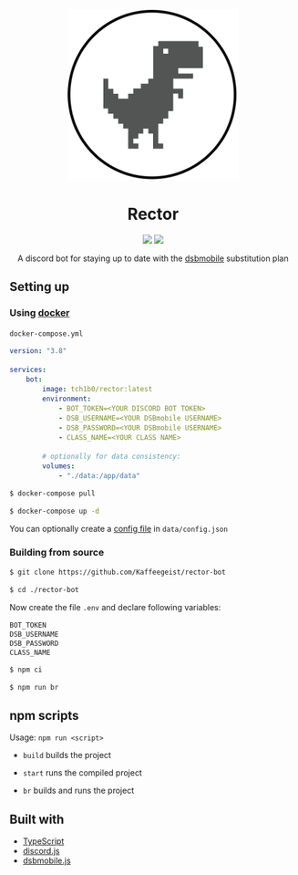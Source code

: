 <div align="center">
    <img src="./media/icon.png" width="300px">
    <h1>Rector</h1>
    <img src="https://img.shields.io/github/license/Kaffeegeist/rector-bot">
    <img src="https://img.shields.io/github/actions/workflow/status/Kaffeegeist/rector-bot/ci.yml?branch=main&label=ci">
    <p>A discord bot for staying up to date with the <a href="https://dsbmobile.de">dsbmobile</a> substitution plan</p>
</div>

## Setting up

### Using [docker](https://docker.com)

`docker-compose.yml`

```yml
version: "3.8"

services:
    bot:
        image: tch1b0/rector:latest
        environment:
            - BOT_TOKEN=<YOUR DISCORD BOT TOKEN>
            - DSB_USERNAME=<YOUR DSBmobile USERNAME>
            - DSB_PASSWORD=<YOUR DSBmobile USERNAME>
            - CLASS_NAME=<YOUR CLASS NAME>

        # optionally for data consistency:
        volumes:
            - "./data:/app/data"
```

```bash
$ docker-compose pull
```

```bash
$ docker-compose up -d
```

You can optionally create a [config file](https://github.com/Kaffeegeist/rector-bot/tree/main/example/data/config.json) in `data/config.json`

### Building from source

```bash
$ git clone https://github.com/Kaffeegeist/rector-bot
```

```bash
$ cd ./rector-bot
```

Now create the file `.env` and declare following variables:

```
BOT_TOKEN
DSB_USERNAME
DSB_PASSWORD
CLASS_NAME
```

```bash
$ npm ci
```

```bash
$ npm run br
```

## npm scripts

Usage: `npm run <script>`

-   `build`
    builds the project

-   `start`
    runs the compiled project

-   `br`
    builds and runs the project

## Built with

-   [TypeScript](https://www.typescriptlang.org/)
-   [discord.js](https://discord.js.org/)
-   [dsbmobile.js](https://github.com/Tch1b0/dsbmobile.js)
